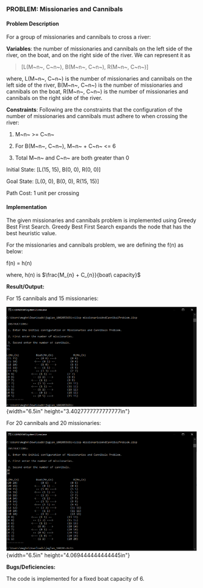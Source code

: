 
### PROBLEM: Missionaries and Cannibals

#### Problem Description

For a group of missionaries and cannibals to cross a river:

**Variables**: the number of missionaries and cannibals on the
left side of the river, on the boat, and on the right side of the river.
We can represent it as

> \[L(M~n~, C~n~), B(M~n~, C~n~), R(M~n~, C~n~)\]

where, 
		L(M~n~, C~n~) is the number of missionaries and cannibals on the
left side of the river,
		B(M~n~, C~n~) is the number of missionaries and cannibals on the boat,
		R(M~n~, C~n~) is the number of missionaries and cannibals on the right
side of the river.

**Constraints**: Following are the constraints that the
configuration of the number of missionaries and cannibals must adhere to
when crossing the river:

1.  M~n~ \>= C~n~

2.  For B(M~n~, C~n~), M~n~ + C~n~ \<= 6

3.  Total M~n~ and C~n~ are both greater than 0

Initial State: \[L(15, 15), B(0, 0), R(0, 0)\]

Goal State: \[L(0, 0), B(0, 0), R(15, 15)\]

Path Cost: 1 unit per crossing

#### Implementation

The given missionaries and cannibals problem is implemented using Greedy
Best First Search. Greedy Best First Search expands the node that has
the best heuristic value.

For the missionaries and cannibals problem, we are defining the f(n) as
below:

f(n) = h(n)

where, h(n) is $\frac{M_{n} + C_{n}}{boat\ capacity}$

**Result/Output:**

For 15 cannibals and 15 missionaries:

![](./image2.png){width="6.5in" height="3.4027777777777777in"}

For 20 cannibals and 20 missionaries:

![](./image1.png){width="6.5in" height="4.069444444444445in"}

**Bugs/Deficiencies:**

The code is implemented for a fixed boat capacity of 6.